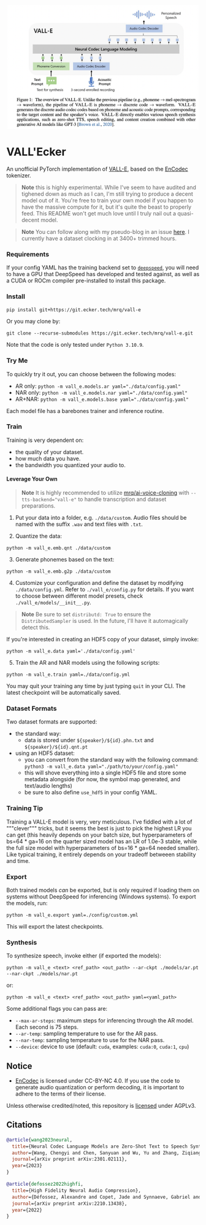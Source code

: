 <p align="center">
<img src="./vall-e.png" width="500px"></img>
</p>

# VALL'Ecker

An unofficial PyTorch implementation of [VALL-E](https://valle-demo.github.io/), based on the [EnCodec](https://github.com/facebookresearch/encodec) tokenizer.

> **Note** this is highly experimental. While I've seem to have audited and tighened down as much as I can, I'm still trying to produce a decent model out of it. You're free to train your own model if you happen to have the massive compute for it, but it's quite the beast to properly feed. This README won't get much love until I truly nail out a quasi-decent model.

> **Note** You can follow along with my pseudo-blog in an issue [here](https://git.ecker.tech/mrq/ai-voice-cloning/issues/152). I currently have a dataset clocking in at 3400+ trimmed hours.

### Requirements

If your config YAML has the training backend set to [`deepspeed`](https://github.com/microsoft/DeepSpeed#requirements), you will need to have a GPU that DeepSpeed has developed and tested against, as well as a CUDA or ROCm compiler pre-installed to install this package.

### Install

```
pip install git+https://git.ecker.tech/mrq/vall-e
```

Or you may clone by:

```
git clone --recurse-submodules https://git.ecker.tech/mrq/vall-e.git
```

Note that the code is only tested under `Python 3.10.9`.

### Try Me

To quickly try it out, you can choose between the following modes:

* AR only: `python -m vall_e.models.ar yaml="./data/config.yaml"`
* NAR only: `python -m vall_e.models.nar yaml="./data/config.yaml"`
* AR+NAR: `python -m vall_e.models.base yaml="./data/config.yaml"`

Each model file has a barebones trainer and inference routine.

### Train

Training is very dependent on:
* the quality of your dataset.
* how much data you have.
* the bandwidth you quantized your audio to.

#### Leverage Your Own

> **Note** It is highly recommended to utilize [mrq/ai-voice-cloning](https://git.ecker.tech/mrq/ai-voice-cloning) with `--tts-backend="vall-e"` to handle transcription and dataset preparations.

1. Put your data into a folder, e.g. `./data/custom`. Audio files should be named with the suffix `.wav` and text files with `.txt`.

2. Quantize the data:

```
python -m vall_e.emb.qnt ./data/custom
```

3. Generate phonemes based on the text:

```
python -m vall_e.emb.g2p ./data/custom
```


4. Customize your configuration and define the dataset by modifying `./data/config.yml`. Refer to `./vall_e/config.py` for details. If you want to choose between different model presets, check `./vall_e/models/__init__.py`.

> **Note** Be sure to set `distributd: True` to ensure the `DistributedSampler` is used. In the future, I'll have it automagically detect this.

If you're interested in creating an HDF5 copy of your dataset, simply invoke:

```
python -m vall_e.data yaml='./data/config.yaml'
```

5. Train the AR and NAR models using the following scripts:

```
python -m vall_e.train yaml=./data/config.yml
```

You may quit your training any time by just typing `quit` in your CLI. The latest checkpoint will be automatically saved.

### Dataset Formats

Two dataset formats are supported:
* the standard way:
  - data is stored under `${speaker}/${id}.phn.txt` and `${speaker}/${id}.qnt.pt`
* using an HDF5 dataset:
  - you can convert from the standard way with the following command: `python3 -m vall_e.data yaml="./path/to/your/config.yaml"`
  - this will shove everything into a single HDF5 file and store some metadata alongside (for now, the symbol map generated, and text/audio lengths)
  - be sure to also define `use_hdf5` in your config YAML.

### Training Tip

Training a VALL-E model is very, very meticulous. I've fiddled with a lot of """clever""" tricks, but it seems the best is just to pick the highest LR you can get (this heavily depends on your batch size, but hyperparameters of bs=64 * ga=16 on the quarter sized model has an LR of 1.0e-3 stable, while the full size model with hyperparameters of bs=16 * ga=64 needed smaller). Like typical training, it entirely depends on your tradeoff betweeen stability and time.

### Export

Both trained models *can* be exported, but is only required if loading them on systems without DeepSpeed for inferencing (Windows systems). To export the models, run:

```
python -m vall_e.export yaml=./config/custom.yml
```

This will export the latest checkpoints.

### Synthesis

To synthesize speech, invoke either (if exported the models):

```
python -m vall_e <text> <ref_path> <out_path> --ar-ckpt ./models/ar.pt --nar-ckpt ./models/nar.pt
```

or:

```
python -m vall_e <text> <ref_path> <out_path> yaml=<yaml_path>
```

Some additional flags you can pass are:
* `--max-ar-steps`: maximum steps for inferencing through the AR model. Each second is 75 steps.
* `--ar-temp`: sampling temperature to use for the AR pass.
* `--nar-temp`: sampling temperature to use for the NAR pass.
* `--device`: device to use (default: `cuda`, examples: `cuda:0`, `cuda:1`, `cpu`)

## Notice

- [EnCodec](https://github.com/facebookresearch/encodec) is licensed under CC-BY-NC 4.0. If you use the code to generate audio quantization or perform decoding, it is important to adhere to the terms of their license.

Unless otherwise credited/noted, this repository is [licensed](LICENSE) under AGPLv3.

## Citations

```bibtex
@article{wang2023neural,
  title={Neural Codec Language Models are Zero-Shot Text to Speech Synthesizers},
  author={Wang, Chengyi and Chen, Sanyuan and Wu, Yu and Zhang, Ziqiang and Zhou, Long and Liu, Shujie and Chen, Zhuo and Liu, Yanqing and Wang, Huaming and Li, Jinyu and others},
  journal={arXiv preprint arXiv:2301.02111},
  year={2023}
}
```

```bibtex
@article{defossez2022highfi,
  title={High Fidelity Neural Audio Compression},
  author={Défossez, Alexandre and Copet, Jade and Synnaeve, Gabriel and Adi, Yossi},
  journal={arXiv preprint arXiv:2210.13438},
  year={2022}
}
```
